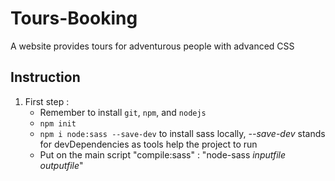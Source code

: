# Tours-Booking
A website provides tours for adventurous people with advanced CSS

## Instruction
1. First step :
    + Remember to install `git`, `npm`, and `nodejs`
    + `npm init`
    + `npm i node:sass --save-dev` to install sass locally, _--save-dev_ stands for devDependencies as tools help the project to run
    + Put on the main script "compile:sass" : "node-sass _inputfile_ _outputfile_"
